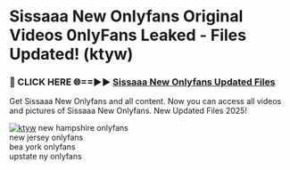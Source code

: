 # Sissaaa New Onlyfans Original Videos 0nlyFans Leaked - Files Updated! (ktyw)

<h3>🔴 CLICK HERE 🌐==►► <a href="https://tinyurl.com/2wckxsce" rel="nofollow">Sissaaa New Onlyfans Updated Files</a></h3>

Get Sissaaa New Onlyfans and all content. Now you can access all videos and pictures of Sissaaa New Onlyfans. New Updated Files 2025!

[![ktyw](https://i.imgur.com/AFduVYN.gif)](https://tinyurl.com/2wckxsce)
new hampshire onlyfans<br>
new jersey onlyfans<br>
bea york onlyfans<br>
upstate ny onlyfans